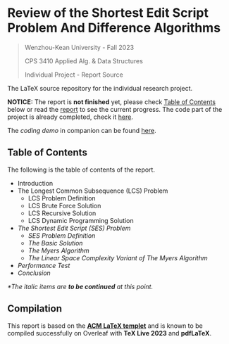 # Review of the Shortest Edit Script Problem And Difference Algorithms

> Wenzhou-Kean University - Fall 2023
> 
> CPS 3410 Applied Alg. & Data Structures
> 
> Individual Project - Report Source

The LaTeX source repository for the individual research project.

**NOTICE:** The report is **not finished** yet, please check [Table of Contents](#table-of-contents) below or read the [report](./report.pdf) to see the current progress. The code part of the project is already completed, check it [here](../demo/).

The *coding demo* in companion can be found [here](../demo/).

## Table of Contents
The following is the table of contents of the report.

- Introduction
- The Longest Common Subsequence (LCS) Problem
  - LCS Problem Definition
  - LCS Brute Force Solution
  - LCS Recursive Solution
  - LCS Dynamic Programming Solution
- *The Shortest Edit Script (SES) Problem*
  - *SES Problem Definition*
  - *The Basic Solution*
  - *The Myers Algorithm*
  - *The Linear Space Complexity Variant of The Myers Algorithm*
- *Performance Test*
- *Conclusion*

*\*The italic items are **to be continued** at this point.*

## Compilation
This report is based on the [**ACM LaTeX templet**](https://www.overleaf.com/latex/templates/association-for-computing-machinery-acm-sigplan-proceedings-template/rfvsrhgmghtc) and is known to be compiled successfully on Overleaf with **TeX Live 2023** and **pdfLaTeX**.
